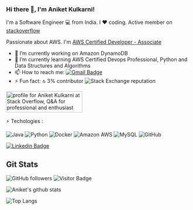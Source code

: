 ### Hi there 👋, I'm Aniket Kulkarni!

I'm a Software Engineer :computer: from India. I :heart: coding. 
Active member on [stackoverflow](https://stackoverflow.com/users/1031945/aniket-kulkarni)

Passionate about AWS. I'm [AWS Certified Developer - Associate](https://www.youracclaim.com/badges/4a2ce5db-772d-492a-84f6-09b5d026bc38/public_url) 

<!--
**aniketskulkarni/aniketskulkarni** is a ✨ _special_ ✨ repository because its `README.md` (this file) appears on your GitHub profile.

Here are some ideas to get you started:
-->
- 🔭 I’m currently working on Amazon DynamoDB
- 🌱 I’m currently learning AWS Certified Devops Professional, Python and Data Structures and Algorithms
- 📫 How to reach me: [![Gmail Badge](https://img.shields.io/badge/-aniket16kulkarni@gmail.com-c14438?style=flat-square&logo=Gmail&logoColor=white&link=mailto:aniket16kulkarni@gmail.com)](mailto:aniket16kulkarni@gmail.com)
- ⚡ Fun fact: :top: 3% contributor <img alt="Stack Exchange reputation" src="https://img.shields.io/stackexchange/stackoverflow/r/1031945?label=stackoverflow&logo=stackoverflow">

<a href="https://stackoverflow.com/users/1031945/aniket-kulkarni"><img src="https://stackoverflow.com/users/flair/1031945.png" width="208" height="58" alt="profile for Aniket Kulkarni at Stack Overflow, Q&amp;A for professional and enthusiast programmers" title="profile for Aniket Kulkarni at Stack Overflow, Q&amp;A for professional and enthusiast programmers"></a>


:zap: Techologies :

![Java](https://img.shields.io/badge/-java-E34A86?style=flat-square&logo=java) 
![Python](https://img.shields.io/badge/-Python-black?style=flat-square&logo=Python)
![Docker](https://img.shields.io/badge/-Docker-black?style=flat-square&logo=docker)
![Amazon AWS](https://img.shields.io/badge/Amazon%20AWS-232F3E?style=flat-square&logo=amazon-aws)
![MySQL](https://img.shields.io/badge/-MySQL-black?style=flat-square&logo=mysql)
![GitHub](https://img.shields.io/badge/-GitHub-181717?style=flat-square&logo=github)


[![Linkedin Badge](https://img.shields.io/badge/-aniketkulkarni-blue?style=flat-square&logo=Linkedin&logoColor=white&link=https://www.linkedin.com/in/aniket-kulkarni-a1803647/)](https://www.linkedin.com/in/aniket-kulkarni-a1803647/)

## Git Stats

<img alt="GitHub followers" src="https://img.shields.io/github/followers/aniketskulkarni?style=social"> ![Visitor Badge](https://visitor-badge.laobi.icu/badge?page_id=aniketskulkarni.aniketskulkarni)

![Aniket's github stats](https://github-readme-stats.vercel.app/api?username=aniketskulkarni&show_icons=true)

![Top Langs](https://github-readme-stats.vercel.app/api/top-langs/?username=aniketskulkarni&hide=TeX&layout=full)
